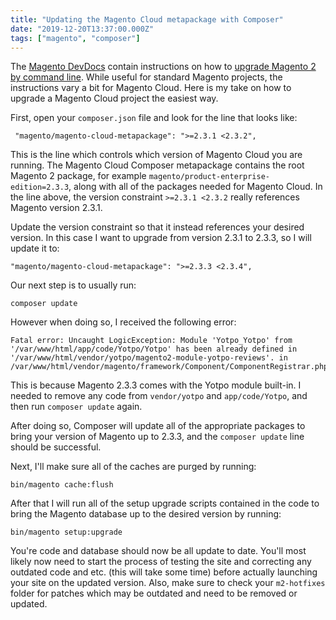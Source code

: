 ```yaml
---
title: "Updating the Magento Cloud metapackage with Composer"
date: "2019-12-20T13:37:00.000Z"
tags: ["magento", "composer"]
---
```


The <a href="https://devdocs.magento.com/" target="_blank">Magento DevDocs</a> contain instructions on how to <a href="https://devdocs.magento.com/guides/v2.3/comp-mgr/cli/cli-upgrade.html" target="_blank">upgrade Magento 2 by command line</a>. While useful for standard Magento projects, the instructions vary a bit for Magento Cloud. Here is my take on how to upgrade a Magento Cloud project the easiest way.

First, open your `composer.json` file and look for the line that looks like:

```
 "magento/magento-cloud-metapackage": ">=2.3.1 <2.3.2",
 ```

This is the line which controls which version of Magento Cloud you are running. The Magento Cloud Composer metapackage contains the root Magento 2 package, for example `magento/product-enterprise-edition=2.3.3`, along with all of the packages needed for Magento Cloud. In the line above, the version constraint `>=2.3.1 <2.3.2` really references Magento version 2.3.1.

Update the version constraint so that it instead references your desired version. In this case I want to upgrade from version 2.3.1 to 2.3.3, so I will update it to:

```
"magento/magento-cloud-metapackage": ">=2.3.3 <2.3.4",
```

Our next step is to usually run:

```
composer update
```

However when doing so, I received the following error:

```
Fatal error: Uncaught LogicException: Module 'Yotpo_Yotpo' from '/var/www/html/app/code/Yotpo/Yotpo' has been already defined in '/var/www/html/vendor/yotpo/magento2-module-yotpo-reviews'. in /var/www/html/vendor/magento/framework/Component/ComponentRegistrar.php:50
```

This is because Magento 2.3.3 comes with the Yotpo module built-in. I needed to remove any code from `vendor/yotpo` and `app/code/Yotpo`, and then run `composer update` again.

After doing so, Composer will update all of the appropriate packages to bring your version of Magento up to 2.3.3, and the `composer update` line should be successful.

Next, I'll make sure all of the caches are purged by running:

```
bin/magento cache:flush
```

After that I will run all of the setup upgrade scripts contained in the code to bring the Magento database up to the desired version by running:

```
bin/magento setup:upgrade
```

You're code and database should now be all update to date. You'll most likely now need to start the process of testing the site and correcting any outdated code and etc. (this will take some time) before actually launching your site on the updated version. Also, make sure to check your `m2-hotfixes` folder for patches which may be outdated and need to be removed or updated.
